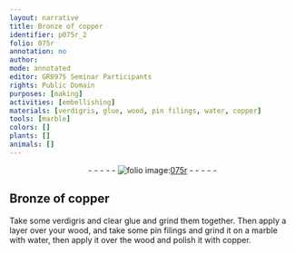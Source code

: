 ```yaml
---
layout: narrative
title: Bronze of copper
identifier: p075r_2
folio: 075r
annotation: no
author:
mode: annotated
editor: GR8975 Seminar Participants
rights: Public Domain
purposes: [making]
activities: [embellishing]
materials: [verdigris, glue, wood, pin filings, water, copper]
tools: [marble]
colors: []
plants: []
animals: []
---
```


 <div class="folio" align="center">- - - - - <a href="http://gallica.bnf.fr/ark:/12148/btv1b10500001g/f155.item" target="_blank"><img src="https://cu-mkp.github.io/GR8975-edition/assets/photo-icon.png" alt="folio image: " style="display:inline-block; margin-bottom:-3px;"/>075r</a> - - - - - </div>  <span class="activity"></span> 

## Bronze of copper

 
 Take some <span class="material">verdigris</span> and clear <span class="material">glue</span> and grind them together. Then apply a layer over your <span class="material">wood</span>, and take some <span class="material">pin filings</span> and grind it on a <span class="tool">marble</span> with <span class="material">water</span>, then apply it over the <span class="material">wood</span> and polish it with <span class="material">copper</span>. 
 
